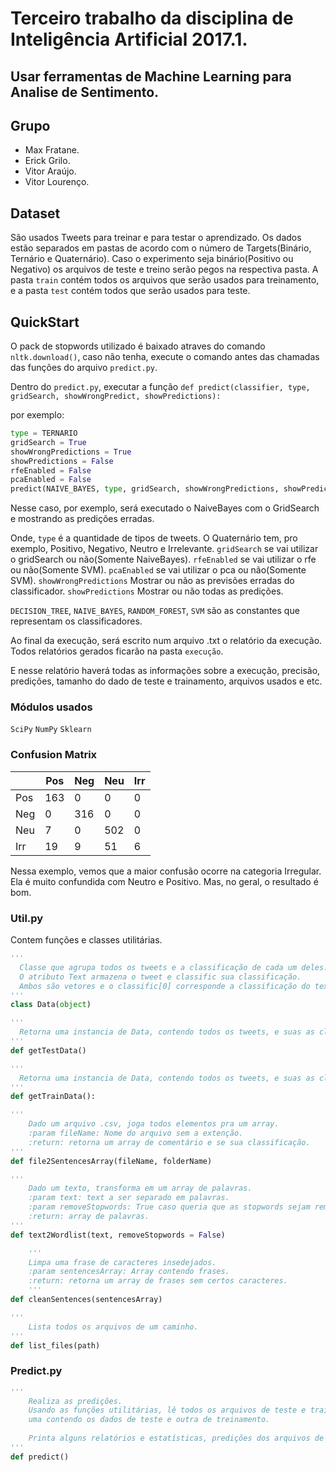 # Terceiro trabalho da disciplina de Inteligência Artificial 2017.1.

## Usar ferramentas de Machine Learning para Analise de Sentimento.

## Grupo
- Max Fratane.
- Erick Grilo.
- Vitor Araújo.
- Vitor Lourenço.

## Dataset
São usados Tweets para treinar e para testar o aprendizado.
Os dados estão separados em pastas de acordo com o número de Targets(Binário, Ternário e Quaternário).
Caso o experimento seja binário(Positivo ou Negativo) os arquivos de teste e treino serão pegos na respectiva pasta.
A pasta `train` contém todos os arquivos que serão usados para treinamento, e a pasta `test` contém todos que serão usados para teste.

## QuickStart

O pack de stopwords utilizado é baixado atraves do comando `nltk.download()`, caso não tenha, execute o comando antes das chamadas das funções do arquivo `predict.py`.

Dentro do `predict.py`, executar a função `def predict(classifier, type, gridSearch, showWrongPredict, showPredictions):`

por exemplo:

``` python
type = TERNARIO
gridSearch = True
showWrongPredictions = True
showPredictions = False
rfeEnabled = False
pcaEnabled = False
predict(NAIVE_BAYES, type, gridSearch, showWrongPredictions, showPredictions, rfeEnabled, pcaEnabled)
```

Nesse caso, por exemplo, será executado o NaiveBayes com o GridSearch e mostrando as predições erradas.

Onde,
`type` é a quantidade de tipos de tweets. O Quaternário tem, pro exemplo, Positivo, Negativo, Neutro e Irrelevante.
`gridSearch` se vai utilizar o gridSearch ou não(Somente NaiveBayes).
`rfeEnabled` se vai utilizar o rfe ou não(Somente SVM).
`pcaEnabled` se vai utilizar o pca ou não(Somente SVM).
`showWrongPredictions` Mostrar ou não as previsões erradas do classificador.
`showPredictions` Mostrar ou não todas as predições.

`DECISION_TREE`, `NAIVE_BAYES`, `RANDOM_FOREST`, `SVM` são as constantes que representam os classificadores.

Ao final da execução, será escrito num arquivo .txt o relatório da execução. Todos relatórios gerados ficarão na pasta `execução`.

E nesse relatório haverá todas as informações sobre a execução, precisão, predições, tamanho do dado de teste e trainamento, arquivos usados e etc.

### Módulos usados
`SciPy`
`NumPy`
`Sklearn`

### Confusion Matrix
|     | Pos | Neg | Neu | Irr |
|-----|-----|-----|-----|-----|
| Pos | 163 | 0   | 0   | 0   |
| Neg | 0   | 316 | 0   | 0   |
| Neu | 7   | 0   | 502 | 0   |
| Irr | 19  | 9   | 51  | 6   |

Nessa exemplo, vemos que a maior confusão ocorre na categoria Irregular. Ela é muito confundida com Neutro e Positivo.
Mas, no geral, o resultado é bom.

### Util.py
Contem funções e classes utilitárias.

``` python
'''
  Classe que agrupa todos os tweets e a classificação de cada um deles.
  O atributo Text armazena o tweet e classific sua classificação.
  Ambos são vetores e o classific[0] corresponde a classificação do text[0].
'''
class Data(object)
```

``` python
'''
  Retorna uma instancia de Data, contendo todos os tweets, e suas as classificações, de todos os arquivos da pasta test.
'''
def getTestData()
```

``` python
'''
  Retorna uma instancia de Data, contendo todos os tweets, e suas as classificações, de todos os arquivos da pasta train.
'''
def getTrainData():
```

``` python
'''
    Dado um arquivo .csv, joga todos elementos pra um array.
    :param fileName: Nome do arquivo sem a extenção.
    :return: retorna um array de comentário e se sua classificação.
'''
def file2SentencesArray(fileName, folderName)
```

``` python
'''
    Dado um texto, transforma em um array de palavras.
    :param text: text a ser separado em palavras.
    :param removeStopwords: True caso queria que as stopwords sejam removidas, False(padrão) caso contrário.
    :return: array de palavras.
'''
def text2Wordlist(text, removeStopwords = False)
```

``` python
    '''
    Limpa uma frase de caracteres insedejados.
    :param sentencesArray: Array contendo frases.
    :return: retorna um array de frases sem certos caracteres.
    '''
def cleanSentences(sentencesArray)
```

``` python
'''
    Lista todos os arquivos de um caminho.
'''
def list_files(path)
```
### Predict.py


``` python
'''
    Realiza as predições.
    Usando as funções utilitárias, lê todos os arquivos de teste e train, joga tudo para duas instancias de Data,
    uma contendo os dados de teste e outra de treinamento.
    
    Printa alguns relatórios e estatísticas, predições dos arquivos de teste e a confusion matrix.
'''
def predict()
```
